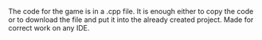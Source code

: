 The code for the game is in a .cpp file. It is enough either to copy the code or to download the file and put it into the already created project. Made for correct work on any IDE.

